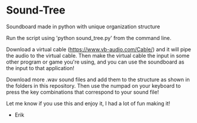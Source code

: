 # Sound-Tree
Soundboard made in python with unique organization structure

Run the script using 'python sound_tree.py' from the command line.

Download a virtual cable (https://www.vb-audio.com/Cable/) and it will pipe the audio to the virtual cable. Then make the virtual cable the input in some other program or game you're using, and you can use the soundboard as the input to that application!

Download more .wav sound files and add them to the structure as shown in the folders in this repository. Then use the numpad on your keyboard to press the key combinations that correspond to your sound file!

Let me know if you use this and enjoy it, I had a lot of fun making it!

- Erik
